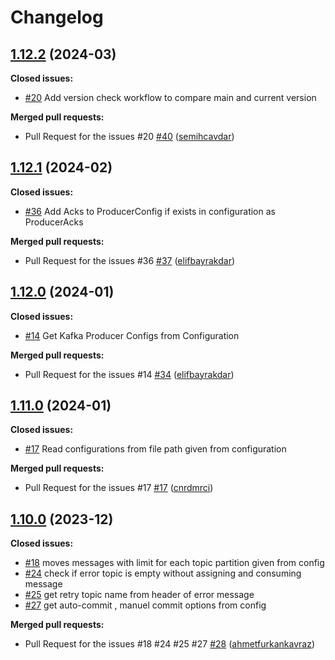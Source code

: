 # Changelog

## [1.12.2](https://github.com/github-changelog-generator/github-changelog-generator/tree/1.16.4) (2024-03)

**Closed issues:**

- [\#20](https://github.com/Trendyol/kafka-retry-job/issues/20) Add version check workflow to compare main and current version

**Merged pull requests:**

- Pull Request for the issues #20 [\#40](https://github.com/Trendyol/kafka-retry-job/pull/40) ([semihcavdar](https://github.com/semihcavdar))

## [1.12.1](https://github.com/github-changelog-generator/github-changelog-generator/tree/1.16.4) (2024-02)

**Closed issues:**

- [\#36](https://github.com/Trendyol/kafka-retry-job/issues/36) Add Acks to ProducerConfig if exists in configuration as ProducerAcks

**Merged pull requests:**

- Pull Request for the issues #36 [\#37](https://github.com/Trendyol/kafka-retry-job/pull/37) ([elifbayrakdar](https://github.com/elifbayrakdar))


## [1.12.0](https://github.com/github-changelog-generator/github-changelog-generator/tree/1.16.4) (2024-01)

**Closed issues:**

- [\#14](https://github.com/Trendyol/kafka-retry-job/issues/14) Get Kafka Producer Configs from Configuration

**Merged pull requests:**

- Pull Request for the issues #14 [\#34](https://github.com/Trendyol/kafka-retry-job/pull/34) ([elifbayrakdar](https://github.com/elifbayrakdar))


## [1.11.0](https://github.com/github-changelog-generator/github-changelog-generator/tree/1.16.4) (2024-01)

**Closed issues:**

- [\#17](https://github.com/Trendyol/kafka-retry-job/issues/17) Read configurations from file path given from configuration

**Merged pull requests:**

- Pull Request for the issues #17 [\#17](https://github.com/Trendyol/kafka-retry-job/pull/17) ([cnrdmrci](https://github.com/cnrdmrci))


## [1.10.0](https://github.com/github-changelog-generator/github-changelog-generator/tree/1.16.4) (2023-12)

**Closed issues:**

- [\#18](https://github.com/Trendyol/kafka-retry-job/issues/18) moves messages with limit for each topic partition given from config 
- [\#24](https://github.com/Trendyol/kafka-retry-job/issues/24) check if error topic is empty without assigning and consuming message
- [\#25](https://github.com/Trendyol/kafka-retry-job/issues/25) get retry topic name from header of error message
- [\#27](https://github.com/Trendyol/kafka-retry-job/issues/27) get auto-commit , manuel commit options from config

**Merged pull requests:**

- Pull Request for the issues #18 #24 #25 #27 [\#28](https://github.com/Trendyol/kafka-retry-job/pull/28) ([ahmetfurkankavraz](https://github.com/ahmetfurkankavraz))
